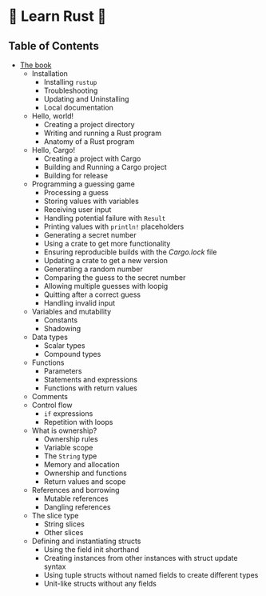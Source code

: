 # 🦀 Learn Rust 🦀

## Table of Contents

- [The book](the_book)
    - Installation
        - Installing `rustup`
        - Troubleshooting
        - Updating and Uninstalling
        - Local documentation
    - Hello, world!
        - Creating a project directory
        - Writing and running a Rust program
        - Anatomy of a Rust program
    - Hello, Cargo!
        - Creating a project with Cargo
        - Building and Running a Cargo project
        - Building for release
    - Programming a guessing game
        - Processing a guess
        - Storing values with variables
        - Receiving user input
        - Handling potential failure with `Result`
        - Printing values with `println!` placeholders
        - Generating a secret number
        - Using a crate to get more functionality
        - Ensuring reproducible builds with the *Cargo.lock* file
        - Updating a crate to get a new version
        - Generatiing a random number
        - Comparing the guess to the secret number
        - Allowing multiple guesses with loopig
        - Quitting after a correct guess
        - Handling invalid input
    - Variables and mutability
        - Constants
        - Shadowing
    - Data types
        - Scalar types
        - Compound types
    - Functions
        - Parameters
        - Statements and expressions
        - Functions with return values
    - Comments
    - Control flow
        - `if` expressions
        - Repetition with loops
    - What is ownership?
        - Ownership rules
        - Variable scope
        - The `String` type
        - Memory and allocation
        - Ownership and functions
        - Return values and scope
    - References and borrowing
        - Mutable references
        - Dangling references
    - The slice type
        - String slices
        - Other slices
    - Defining and instantiating structs
        - Using the field init shorthand
        - Creating instances from other instances with struct update syntax
        - Using tuple structs without named fields to create different types
        - Unit-like structs without any fields
